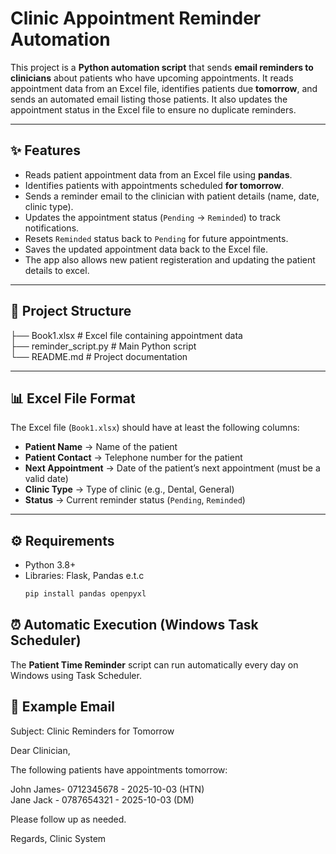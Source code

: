 # Clinic Appointment Reminder Automation

This project is a **Python automation script** that sends **email reminders to clinicians** about patients who have upcoming appointments. It reads appointment data from an Excel file, identifies patients due **tomorrow**, and sends an automated email listing those patients. It also updates the appointment status in the Excel file to ensure no duplicate reminders.

---

## ✨ Features
- Reads patient appointment data from an Excel file using **pandas**.  
- Identifies patients with appointments scheduled **for tomorrow**.  
- Sends a reminder email to the clinician with patient details (name, date, clinic type).  
- Updates the appointment status (`Pending` → `Reminded`) to track notifications.  
- Resets `Reminded` status back to `Pending` for future appointments.  
- Saves the updated appointment data back to the Excel file.
- The app also allows new patient registeration and updating the patient details to excel.

---

## 📂 Project Structure
├── Book1.xlsx # Excel file containing appointment data  
├── reminder_script.py # Main Python script  
└── README.md # Project documentation


---

## 📊 Excel File Format
The Excel file (`Book1.xlsx`) should have at least the following columns:

- **Patient Name** → Name of the patient
- **Patient Contact** → Telephone number for the patient 
- **Next Appointment** → Date of the patient’s next appointment (must be a valid date)  
- **Clinic Type** → Type of clinic (e.g., Dental, General)  
- **Status** → Current reminder status (`Pending`, `Reminded`)  

---

## ⚙️ Requirements
- Python 3.8+  
- Libraries:
   Flask,
   Pandas e.t.c  
  ```bash
  pip install pandas openpyxl

## ⏰ Automatic Execution (Windows Task Scheduler)

The **Patient Time Reminder** script can run automatically every day on Windows using Task Scheduler.

## 📌 Example Email
Subject: Clinic Reminders for Tomorrow

Dear Clinician,

The following patients have appointments tomorrow:

John James- 0712345678 - 2025-10-03 (HTN)  
Jane Jack - 0787654321 - 2025-10-03 (DM)

Please follow up as needed.

Regards,
Clinic System

